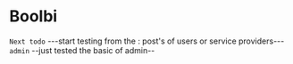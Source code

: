 # Boolbi

``` Next todo ```
 ---start testing from the : post's of users or service providers--- 
` admin ` 
 --just tested the basic of admin--
